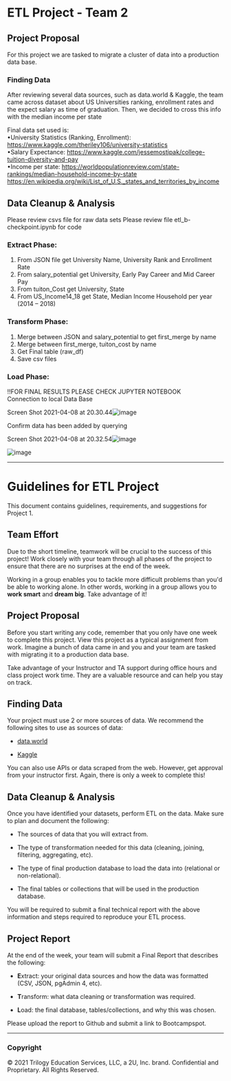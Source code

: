 # ETL Project - Team 2

## Project Proposal
For this project we are tasked to migrate a cluster of data into a production data base.

### Finding Data
After reviewing several data sources, such as data.world & Kaggle, the team came across dataset about US Universities ranking, enrollment rates and the expect salary as time of graduation. Then, we decided to cross this info with the median income per state

Final data set used is:  
 •University Statistics (Ranking, Enrollment):  https://www.kaggle.com/theriley106/university-statistics  
 •Salary Expectance: https://www.kaggle.com/jessemostipak/college-tuition-diversity-and-pay  
 •Income per state: https://worldpopulationreview.com/state-rankings/median-household-income-by-state  
  https://en.wikipedia.org/wiki/List_of_U.S._states_and_territories_by_income  

## Data Cleanup & Analysis
Please review csvs file for raw data sets
Please review file etl_b-checkpoint.ipynb for code

### Extract Phase: 
1.	From JSON file get University Name, University Rank and Enrollment Rate
2.	From salary_potential get University, Early Pay Career and Mid Career Pay
3.	From tuiton_Cost get University, State
4.	From US_Income14_18 get State, Median Income Household per year (2014 – 2018)

### Transform Phase:
1.	Merge between JSON and salary_potential to get first_merge by name
2.	Merge between first_merge, tuiton_cost by name
3.	Get Final table (raw_df)
4.	Save csv files

### Load Phase:
!!FOR FINAL RESULTS PLEASE CHECK JUPYTER NOTEBOOK  
Connection to local Data Base

Screen Shot 2021-04-08 at 20.30.44![image](https://user-images.githubusercontent.com/75657316/114115962-6ff2a500-98a9-11eb-9000-e7b0b7bcd9c5.png)

Confirm data has been added by querying  

Screen Shot 2021-04-08 at 20.32.54![image](https://user-images.githubusercontent.com/75657316/114116094-a0d2da00-98a9-11eb-8083-307c2c29663c.png)  

![image](https://user-images.githubusercontent.com/75657316/114116016-8698fc00-98a9-11eb-9c28-1f17fed9d33b.png)


_____________________________________________________________
# Guidelines for ETL Project

This document contains guidelines, requirements, and suggestions for Project 1.

## Team Effort

Due to the short timeline, teamwork will be crucial to the success of this project! Work closely with your team through all phases of the project to ensure that there are no surprises at the end of the week.

Working in a group enables you to tackle more difficult problems than you'd be able to working alone. In other words, working in a group allows you to **work smart** and **dream big**. Take advantage of it!

## Project Proposal

Before you start writing any code, remember that you only have one week to complete this project. View this project as a typical assignment from work. Imagine a bunch of data came in and you and your team are tasked with migrating it to a production data base.

Take advantage of your Instructor and TA support during office hours and class project work time. They are a valuable resource and can help you stay on track.

## Finding Data

Your project must use 2 or more sources of data. We recommend the following sites to use as sources of data:

* [data.world](https://data.world/)

* [Kaggle](https://www.kaggle.com/)

You can also use APIs or data scraped from the web. However, get approval from your instructor first. Again, there is only a week to complete this!

## Data Cleanup & Analysis

Once you have identified your datasets, perform ETL on the data. Make sure to plan and document the following:

* The sources of data that you will extract from.

* The type of transformation needed for this data (cleaning, joining, filtering, aggregating, etc).

* The type of final production database to load the data into (relational or non-relational).

* The final tables or collections that will be used in the production database.

You will be required to submit a final technical report with the above information and steps required to reproduce your ETL process.

## Project Report

At the end of the week, your team will submit a Final Report that describes the following:

* **E**xtract: your original data sources and how the data was formatted (CSV, JSON, pgAdmin 4, etc).

* **T**ransform: what data cleaning or transformation was required.

* **L**oad: the final database, tables/collections, and why this was chosen.

Please upload the report to Github and submit a link to Bootcampspot.

- - -

### Copyright

© 2021 Trilogy Education Services, LLC, a 2U, Inc. brand. Confidential and Proprietary. All Rights Reserved.
